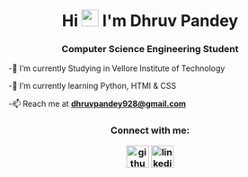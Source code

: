 <h1 align="center">Hi <img src="https://raw.githubusercontent.com/MartinHeinz/MartinHeinz/master/wave.gif" width="30px"> I'm Dhruv Pandey</h1>
<h3 align="center">Computer Science Engineering Student</h3>


-🔭 I’m currently Studying in Vellore Institute of Technology



-🌱 I’m currently learning Python, HTMl & CSS

-📫 Reach me at **dhruvpandey928@gmail.com**
<h3 align="Center">Connect with me:
<p align="Center">

[<img src="https://img.icons8.com/material-outlined/24/000000/github.png" alt='github' height='40'>](https://github.com/Dhruvpandey08)  [<img src='https://img.icons8.com/cute-clipart/64/000000/linkedin.png' alt='linkedin' height='40'>](https://www.linkedin.com/in/dhruvpandey08)
</h3>
</p>
